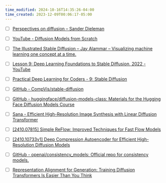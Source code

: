 ```yaml
---
time_modified: 2024-10-16T14:35:26-04:00
time_created: 2023-12-09T00:06:17-05:00
---
```



- [ ] [Perspectives on diffusion – Sander Dieleman](https://sander.ai/2023/07/20/perspectives.html)
- [ ] [YouTube - Diffusion Models from Scratch](https://youtu.be/B4oHJpEJBAA?si=iTiDR9_q-m4PfO83)


- [ ] [The Illustrated Stable Diffusion – Jay Alammar – Visualizing machine learning one concept at a time.](https://jalammar.github.io/illustrated-stable-diffusion/)
- [ ] [Lesson 9: Deep Learning Foundations to Stable Diffusion, 2022 - YouTube](https://www.youtube.com/watch?v=_7rMfsA24Ls)
- [ ] [Practical Deep Learning for Coders - 9: Stable Diffusion](https://course.fast.ai/Lessons/lesson9.html)

- [ ] [GitHub - CompVis/stable-diffusion](https://github.com/CompVis/stable-diffusion)

- [ ] [GitHub - huggingface/diffusion-models-class: Materials for the Hugging Face Diffusion Models Course](https://github.com/huggingface/diffusion-models-class)


- [ ] [Sana - Efficient High-Resolution Image Synthesis with Linear Diffusion Transformer](https://nvlabs.github.io/Sana/)
- [ ] [\[2410.07815\] Simple ReFlow: Improved Techniques for Fast Flow Models](https://arxiv.org/abs/2410.07815)
- [ ] [\[2410.10733v1\] Deep Compression Autoencoder for Efficient High-Resolution Diffusion Models](https://arxiv.org/abs/2410.10733v1)



- [ ] [GitHub - openai/consistency_models: Official repo for consistency models.](https://github.com/openai/consistency_models)



- [ ] [Representation Alignment for Generation: Training Diffusion Transformers Is Easier Than You Think](https://sihyun.me/REPA/)